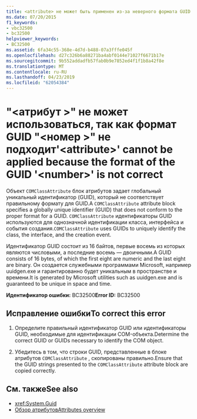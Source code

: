 ```yaml
---
title: <attribute> не может быть применен из-за неверного формата GUID <number>
ms.date: 07/20/2015
f1_keywords:
- vbc32500
- bc32500
helpviewer_keywords:
- BC32500
ms.assetid: 6fa34c55-368e-4d7d-b488-07a3fffe045f
ms.openlocfilehash: d27c326b6a88271ba4abf0144e71027f6671b17e
ms.sourcegitcommit: 9b552addadfb57fab0b9e7852ed4f1f1b8a42f8e
ms.translationtype: MT
ms.contentlocale: ru-RU
ms.lasthandoff: 04/23/2019
ms.locfileid: "62054384"
---
```

# <a name="attribute-cannot-be-applied-because-the-format-of-the-guid-number-is-not-correct"></a><span data-ttu-id="9a1fe-102">"\<атрибут >" не может использоваться, так как формат GUID "\<номер >" не подходит</span><span class="sxs-lookup"><span data-stu-id="9a1fe-102">'\<attribute>' cannot be applied because the format of the GUID '\<number>' is not correct</span></span>
<span data-ttu-id="9a1fe-103">Объект `COMClassAttribute` блок атрибутов задает глобальный уникальный идентификатор (GUID), который не соответствует правильному формату для GUID.</span><span class="sxs-lookup"><span data-stu-id="9a1fe-103">A `COMClassAttribute` attribute block specifies a globally unique identifier (GUID) that does not conform to the proper format for a GUID.</span></span> <span data-ttu-id="9a1fe-104">`COMClassAttribute` идентификаторы GUID используются для однозначной идентификации класса, интерфейса и события создания.</span><span class="sxs-lookup"><span data-stu-id="9a1fe-104">`COMClassAttribute` uses GUIDs to uniquely identify the class, the interface, and the creation event.</span></span>  
  
 <span data-ttu-id="9a1fe-105">Идентификатор GUID состоит из 16 байтов, первые восемь из которых являются числовыми, а последние восемь — двоичными.</span><span class="sxs-lookup"><span data-stu-id="9a1fe-105">A GUID consists of 16 bytes, of which the first eight are numeric and the last eight are binary.</span></span> <span data-ttu-id="9a1fe-106">Он создается служебными программами Microsoft, например uuidgen.exe и гарантированно будет уникальным в пространстве и времени.</span><span class="sxs-lookup"><span data-stu-id="9a1fe-106">It is generated by Microsoft utilities such as uuidgen.exe and is guaranteed to be unique in space and time.</span></span>  
  
 <span data-ttu-id="9a1fe-107">**Идентификатор ошибки:** BC32500</span><span class="sxs-lookup"><span data-stu-id="9a1fe-107">**Error ID:** BC32500</span></span>  
  
## <a name="to-correct-this-error"></a><span data-ttu-id="9a1fe-108">Исправление ошибки</span><span class="sxs-lookup"><span data-stu-id="9a1fe-108">To correct this error</span></span>  
  
1. <span data-ttu-id="9a1fe-109">Определите правильный идентификатор GUID или идентификаторы GUID, необходимые для идентификации COM-объекта.</span><span class="sxs-lookup"><span data-stu-id="9a1fe-109">Determine the correct GUID or GUIDs necessary to identify the COM object.</span></span>  
  
2. <span data-ttu-id="9a1fe-110">Убедитесь в том, что строки GUID, представленные в блоке атрибутов `COMClassAttribute` , скопированы правильно.</span><span class="sxs-lookup"><span data-stu-id="9a1fe-110">Ensure that the GUID strings presented to the `COMClassAttribute` attribute block are copied correctly.</span></span>  
  
## <a name="see-also"></a><span data-ttu-id="9a1fe-111">См. также</span><span class="sxs-lookup"><span data-stu-id="9a1fe-111">See also</span></span>

- <xref:System.Guid>
- [<span data-ttu-id="9a1fe-112">Обзор атрибутов</span><span class="sxs-lookup"><span data-stu-id="9a1fe-112">Attributes overview</span></span>](../../../visual-basic/programming-guide/concepts/attributes/index.md)
